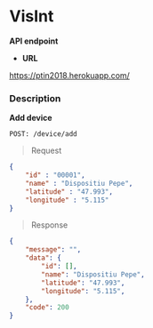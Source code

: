 # VisInt

**API endpoint**

* **URL**

https://ptin2018.herokuapp.com/


### Description

**Add device**
```
POST: /device/add
```
> Request
``` json
{
	"id" : "00001",
	"name" : "Dispositiu Pepe",
	"latitude" : "47.993",
	"longitude" : "5.115"
}
```
> Response
``` json
{
    "message": "",
    "data": {
        "id": [],
        "name": "Dispositiu Pepe",
        "latitude": "47.993",
        "longitude": "5.115",
    },
    "code": 200
}
```
